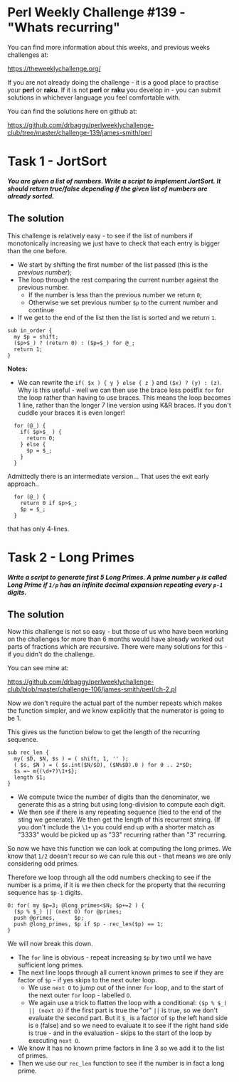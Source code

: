 # Perl Weekly Challenge #139 - "Whats recurring"

You can find more information about this weeks, and previous weeks challenges at:

  https://theweeklychallenge.org/

If you are not already doing the challenge - it is a good place to practise your
**perl** or **raku**. If it is not **perl** or **raku** you develop in - you can
submit solutions in whichever language you feel comfortable with.

You can find the solutions here on github at:

https://github.com/drbaggy/perlweeklychallenge-club/tree/master/challenge-139/james-smith/perl

# Task 1 - JortSort

***You are given a list of numbers. Write a script to implement JortSort. It should return true/false depending if the given list of numbers are already sorted.***

## The solution

This challenge is relatively easy - to see if the list of numbers if monotonically increasing we just have to check that each entry is bigger than the one before.

* We start by shifting the first number of the list passed (this is the *previous number*);
* The loop through the rest comparing the current number against the previous number.
  * If the number is less than the previous number we return `0`;
  * Otherwise we set previous number `$p` to the current number and continue
* If we get to the end of the list then the list is sorted and we return `1`.

```
sub in_order {
  my $p = shift;
  ($p>$_) ? (return 0) : ($p=$_) for @_;
  return 1;
}
```

**Notes:**

* We can rewrite the `if( $x ) { y } else { z }` and `($x) ? (y) : (z)`. Why is this useful - well we can then use the brace less postfix `for` for the loop rather than having to use braces. This means the loop becomes 1 line, rather than the longer 7 line version using K&R braces. If you don't cuddle your braces it is even longer!

```
  for (@_) {
    if( $p>$_ ) {
      return 0;
    } else {
      $p = $_;  
    }
  }
```

Admittedly there is an intermediate version... That uses the exit early approach..

```
  for (@_) {
    return 0 if $p>$_;
    $p = $_;  
  }
```
that has only 4-lines.

# Task 2 - Long Primes

***Write a script to generate first 5 Long Primes. A prime number `p` is called Long Prime if `1/p` has an infinite decimal expansion repeating every `p-1` digits.***

## The solution

Now this challenge is not so easy - but those of us who have been working on the challenges for more than 6 months would have already worked out parts of fractions which are recursive. There were many solutions for this - if you didn't do the challenge.

You can see mine at: 

https://github.com/drbaggy/perlweeklychallenge-club/blob/master/challenge-106/james-smith/perl/ch-2.pl

Now we don't require the actual part of the number repeats which makes the function simpler, and we know explicitly that the numerator is going to be 1.

This gives us the function below to get the length of the recurring sequence.

```
sub rec_len {
  my( $D, $N, $s ) = ( shift, 1, '' );
  ( $s, $N ) = ( $s.int($N/$D), ($N%$D).0 ) for 0 .. 2*$D;
  $s =~ m{(\d+?)\1+$};
  length $1;
}
```

* We compute twice the number of digits than the denominator, we generate this as a string but using long-division to compute each digit.
* We then see if there is any repeating sequence (tied to the end of the sting we generate). We then get the length of this recurrent string. (If you don't include the `\1+` you could end up with a shorter match as "3333" would be picked up as "33" recurring rather than "3" recurring.

So now we have this function we can look at computing the long primes. We know that `1/2` doesn't recur so we can rule this out - that means we are only considering odd primes.

Therefore we loop through all the odd numbers checking to see if the number is a prime, if it is we then check for the property that the recurring sequence has `$p-1` digits.

```
O: for( my $p=3; @long_primes<$N; $p+=2 ) {
  ($p % $_) || (next O) for @primes;
  push @primes,      $p;
  push @long_primes, $p if $p - rec_len($p) == 1;
}
```
We will now break this down.
* The `for` line is obvious - repeat increasing `$p` by two until we have sufficient long primes.
* The next line loops through all current known primes to see if they are factor of `$p` - if yes skips to the next outer loop.
  * We use `next O` to jump out of the inner `for` loop, and to the start of the next outer `for` loop - labelled `O`.
  * We again use a trick to flatten the loop with a conditional: `($p % $_) || (next O)` if the first part is true the "or" `||` is true, so we don't evaluate the second part. But it `$_` is a factor of `$p` the left hand side is `0` (false) and so we need to evaluate it to see if the right hand side is true - and in the evaluation - skips to the start of the loop by executing `next O`.
* We know it has no known prime factors in line 3 so we add it to the list of primes.
* Then we use our `rec_len` function to see if the number is in fact a long prime.




